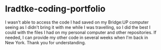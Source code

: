 # lradtke-coding-portfolio
I wasn't able to access the code I had saved on my Bridge:UP computer seeing as I didn't bring it with me while I was travelling, so I did the best I could with the files I had on my personal computer and other repositories. If needed, I can provide my other code in several weeks when I'm back in New York. 
Thank you for understanding.

